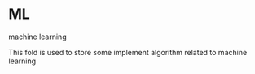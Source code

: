 # ML
machine learning

This fold is used to store some implement algorithm related to machine learning
